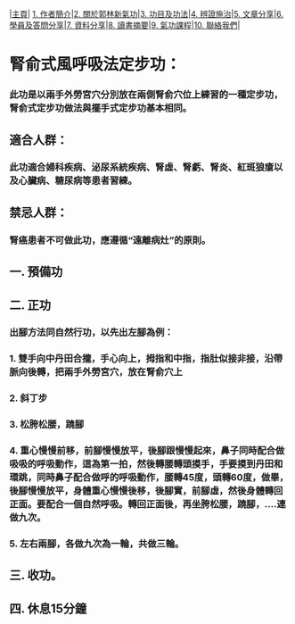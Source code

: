 |[主頁](/README.md)| [1. 作者簡介](/a10.md)|[2. 關於郭林新氣功](/a1.md)|[3. 功目及功法](/a2.md)|[4. 辨證施治](/a3.md)|[5. 文章分享](/a5.md)|[6. 學員及答問分享](/a6.md)|[7. 資料分享](/a7.md)|[8. 讀書摘要](/a4.md)|[9. 氣功課程](/郭林新氣功課程.md)|[10. 聯絡我們](/a9.md)|

# 腎俞式風呼吸法定步功：

### 此功是以兩手外勞宮穴分別放在兩側腎俞穴位上練習的一種定步功，腎俞式定步功做法與擺手式定步功基本相同。

## 適合人群：

### 此功適合婦科疾病、泌尿系統疾病、腎虛、腎虧、腎炎、紅斑狼瘡以及心臟病、糖尿病等患者習練。

## 禁忌人群：

### 腎癌患者不可做此功，應遵循“遠離病灶”的原則。

## 一. 預備功

## 二. 正功

### 出腳方法同自然行功，以先出左腳為例：
### 1. 雙手向中丹田合攏，手心向上，拇指和中指，指肚似接非接，沿帶脈向後轉，把兩手外勞宮穴，放在腎俞穴上
### 2. 斜丁步
### 3. 松胯松腰，蹺腳
### 4. 重心慢慢前移，前腳慢慢放平，後腳跟慢慢起來，鼻子同時配合做吸吸的呼吸動作，這為第一拍，然後轉腰轉頭摸手，手要摸到丹田和環跳，同時鼻子配合做呼的呼吸動作，腰轉45度，頭轉60度，做畢，後腳慢慢放平，身體重心慢慢後移，後腳實，前腳虛，然後身體轉回正面。要配合一個自然呼吸。轉回正面後，再坐胯松腰，蹺腳，....連做九次。
### 5. 左右兩腳，各做九次為一輪，共做三輪。

## 三. 收功。

## 四. 休息15分鐘

